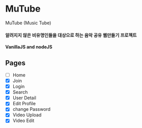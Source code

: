 # MuTube
MuTube (Music Tube)

#### 알려지지 않은 비유명인들을 대상으로 하는 음악 공유 웹만들기 프로젝트
#### VanillaJS and nodeJS


## Pages
- [ ] Home
- [x] Join
- [x] Login
- [x] Search
- [x] User Detail
- [x] Edit Profile
- [x] change Password
- [x] Video Upload
- [x] Video Edit